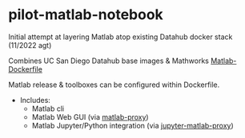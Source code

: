 # pilot-matlab-notebook

Initial attempt at layering Matlab atop existing Datahub docker stack (11/2022 agt)

Combines UC San Diego Datahub base images & Mathworks
[Matlab-Dockerfile](https://github.com/mathworks-ref-arch/matlab-dockerfile)

Matlab release & toolboxes can be configured within Dockerfile.

* Includes:
    * Matlab cli 
    * Matlab Web GUI (via [matlab-proxy](https://github.com/mathworks/matlab-proxy))
    * Matlab Jupyter/Python integration (via [jupyter-matlab-proxy](https://github.com/mathworks/jupyter-matlab-proxy))


